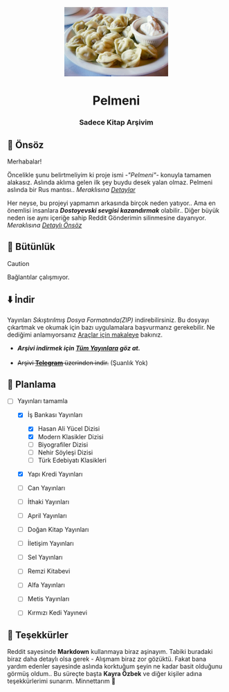 <div align="center"> 
  <img src="Main/Pics/Pelmeni_Russian.jpg" width=240 height=160 align="center">

# Pelmeni

### Sadece Kitap Arşivim

</div>

## 📃 Önsöz

Merhabalar! 

Öncelikle şunu belirtmeliyim ki proje ismi *-"Pelmeni"-* konuyla tamamen alakasız. Aslında aklıma gelen ilk şey buydu desek yalan olmaz. Pelmeni aslında bir Rus mantısı.. *Meraklısına [Detaylar](Main/Harem/Pelmeni.md)*

Her neyse, bu projeyi yapmamın arkasında birçok neden yatıyor.. Ama en önemlisi insanlara ***Dostoyevski sevgisi kazandırmak*** olabilir.. Diğer büyük neden ise aynı içeriğe sahip Reddit Gönderimin silinmesine dayanıyor. *Meraklısına [Detaylı Önsöz](Main/Harem/Preface.md)*


## 🧱 Bütünlük

> [!CAUTION] 
> Bağlantılar çalışmıyor.

## ⬇️ İndir

Yayınları *Sıkıştırılmış Dosya Formatında(ZIP)* indirebilirsiniz. Bu dosyayı çıkartmak ve okumak için bazı uygulamalara başvurmanız gerekebilir. Ne dediğimi anlamıyorsanız [Araçlar için makaleye](Main/Harem/Tools.md) bakınız.
<br>

- ***Arşivi indirmek için [Tüm Yayınlara](Main/Content.md) göz at.***
<br><br>
- ~~Arşivi **[Telegram](Main/Messages/mal.md)** üzerinden indir.~~ (Şuanlık Yok)



## 🐰 Planlama

- [ ] Yayınları tamamla
    - [x] İş Bankası Yayınları
        - [x] Hasan Ali Yücel Dizisi
        - [x] Modern Klasikler Dizisi
        - [ ] Biyografiler Dizisi
        - [ ] Nehir Söyleşi Dizisi
        - [ ] Türk Edebiyatı Klasikleri
    - [x] Yapı Kredi Yayınları 
    - [ ] Can Yayınları
    - [ ] İthaki Yayınları
    - [ ] April Yayınları
    - [ ] Doğan Kitap Yayınları
    - [ ] İletişim Yayınları
    - [ ] Sel Yayınları
    - [ ] Remzi Kitabevi
    - [ ] Alfa Yayınları
    - [ ] Metis Yayınları
    - [ ] Kırmızı Kedi Yayınevi



## 🌹 Teşekkürler

Reddit sayesinde **Markdown** kullanmaya biraz aşinayım. Tabiki buradaki biraz daha detaylı olsa gerek - Alışmam biraz zor gözüktü. Fakat bana yardım edenler sayesinde aslında korktuğum şeyin ne kadar basit olduğunu görmüş oldum.. Bu süreçte başta **Kayra Özbek** ve diğer kişiler adına teşekkürlerimi sunarım. Minnettarım 💜


